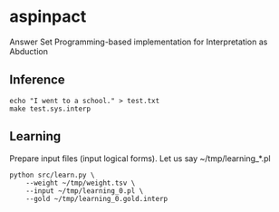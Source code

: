 # aspinpact
Answer Set Programming-based implementation for Interpretation as Abduction

## Inference

    echo "I went to a school." > test.txt
    make test.sys.interp

## Learning

Prepare input files (input logical forms). Let us say ~/tmp/learning_*.pl

    python src/learn.py \
        --weight ~/tmp/weight.tsv \
        --input ~/tmp/learning_0.pl \
        --gold ~/tmp/learning_0.gold.interp

   
